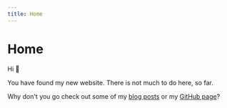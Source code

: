 ```yaml
---
title: Home
---
```


# Home

Hi :wave:

You have found my new website. There is not much to do here, so far.

Why don't you go check out some of my [blog posts](/posts/) or my [GitHub page](https://github.com/kuba2k2)?
